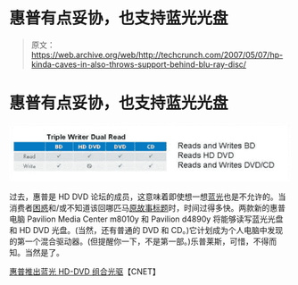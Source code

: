 # 惠普有点妥协，也支持蓝光光盘

> 原文：<https://web.archive.org/web/http://techcrunch.com/2007/05/07/hp-kinda-caves-in-also-throws-support-behind-blu-ray-disc/>

# 惠普有点妥协，也支持蓝光光盘

[![hpbluray.jpg](img/5d900b75e67f364e4931d7845872452d.png)](https://web.archive.org/web/20131013135956/http://tctechcrunch2011.files.wordpress.com/2007/05/hpbluray.jpg "hpbluray.jpg")

过去，惠普是 HD DVD 论坛的成员，这意味着即使想一想[蓝光](https://web.archive.org/web/20131013135956/http://crunchgear.com/2007/01/17/blu-ray-cracked/)也是不允许的。当消费者[困惑](https://web.archive.org/web/20131013135956/http://crunchgear.com/2007/04/09/hd-video-sales-still-slow/)和/或不知道该回哪匹马[原故事标题](https://web.archive.org/web/20131013135956/http://crunchgear.com/2007/04/18/hd-dvd-sprints-ahead/)时，时间过得多快。两款新的惠普电脑 Pavilion Media Center m8010y 和 Pavilion d4890y 将能够读写蓝光光盘和 HD DVD 光盘。(当然，还有普通的 DVD 和 CD。)它计划成为个人电脑中发现的第一个混合驱动器。(但提醒你一下，不是第一部。)乐普莱斯，可惜，不得而知。当然是了。

[惠普推出蓝光 HD-DVD 组合光驱](https://web.archive.org/web/20131013135956/http://news.com.com/8301-10784_3-9716539-7.html?part=rss&subj=news&tag=2547-1_3-0-20)【CNET】